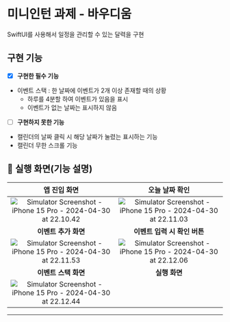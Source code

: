 # 미니인턴 과제 - 바우디움

SwiftUI를 사용해서 일정을 관리할 수 있는 달력을 구현

## **구현 기능**

- [x]  **구현한 필수 기능**
- 이벤트 스택 : 한 날짜에 이벤트가 2개 이상 존재할 때의 상황
    - 하루를 4분할 하여 이벤트가 있음을 표시
    - 이벤트가 없는 날짜는 표시하지 않음 
- [ ]  **구현하지 못한 기능**
- 캘린더의 날짜 클릭 시 해당 날짜가 눌렸는 표시하는 기능
- 캘린더 무한 스크롤 기능

## **📱 실행 화면(기능 설명)**
|앱 진입 화면|오늘 날짜 확인|
|:--------:|:--------:|
|![Simulator Screenshot - iPhone 15 Pro - 2024-04-30 at 22.10.42](https://hackmd.io/_uploads/HJSZy_0b0.png)|![Simulator Screenshot - iPhone 15 Pro - 2024-04-30 at 22.11.03](https://hackmd.io/_uploads/SJR8kuRWA.png)|
| **이벤트 추가 화면**|**이벤트 입력 시 확인 버튼**|
|![Simulator Screenshot - iPhone 15 Pro - 2024-04-30 at 22.11.53](https://hackmd.io/_uploads/ry-xZuAb0.png)|![Simulator Screenshot - iPhone 15 Pro - 2024-04-30 at 22.12.06](https://hackmd.io/_uploads/ByPZ-dR-A.png)|
| **이벤트 스택 화면**|**실행 화면**|
|![Simulator Screenshot - iPhone 15 Pro - 2024-04-30 at 22.12.44](https://hackmd.io/_uploads/r1VqWdA-C.png)||
---
